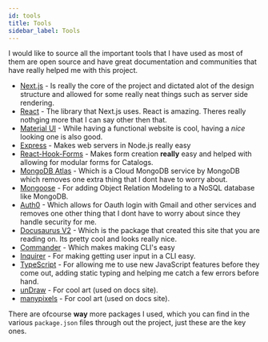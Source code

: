 ```yaml
---
id: tools
title: Tools
sidebar_label: Tools
---
```


I would like to source all the important tools that I have used as most of them
are open source and have great documentation and communities that have really
helped me with this project.


- [Next.js](https://nextjs.org/) - Is really the core of the project and dictated alot of the design structure and allowed for some really neat things such as server side rendering.
- [React](https://reactjs.org/) - The library that Next.js uses. React is amazing. Theres really nothging more that I can say other then that.
- [Material UI](https://material-ui.com/) - While having a functional website is cool, having a *nice* looking one is also good.
- [Express](https://expressjs.com/) - Makes web servers in Node.js really easy 
- [React-Hook-Forms](https://react-hook-form.com/) - Makes form creation **really** easy and helped with allowing for modular forms for Catalogs.
- [MongoDB Atlas](https://www.mongodb.com/cloud/atlas) - Which is a Cloud MongoDB service by MongoDB which removes one extra thing that I dont have to worry about.
- [Mongoose](https://mongoosejs.com/) - For adding Object Relation Modeling to a NoSQL database like MongoDB.
- [Auth0](https://auth0.com/) - Which allows for Oauth login with Gmail and other services and removes one other thing that I dont have to worry about since they handle security for me.
- [Docusaurus V2](https://v2.docusaurus.io/) - Which is the package that created this site that you are reading on. Its pretty cool and looks really nice.
- [Commander](https://github.com/tj/commander.js#readme) - Which makes making CLI's easy
- [Inquirer](https://www.npmjs.com/package/inquirer) - For making getting user input in a CLI easy.
- [TypeScript](https://www.typescriptlang.org/) - For allowing me to use new JavaScript features before they come out, adding static typing  and helping me catch a few errors before hand.
- [unDraw](https://undraw.co/illustrations) - For cool art (used on docs site).
- [manypixels](https://www.manypixels.co/gallery/) - For cool art (used on docs site).

There are ofcourse **way** more packages I used, which you can find in the various `package.json` files through out the project, just these are the key ones.